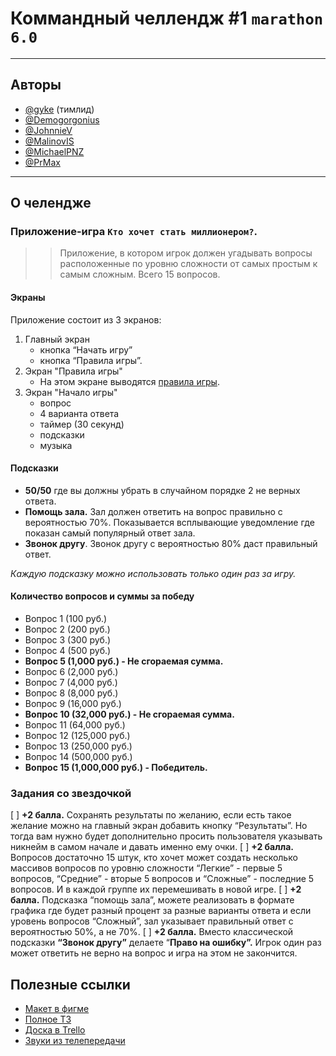 
# Коммандный челлендж #1 `marathon 6.0`
----
## Авторы
 - [@gyke]("https://github.com/Gyke") (тимлид)
 - [@Demogorgonius](https://github.com/Demogorgonius)
 - [@JohnnieV](https://github.com/JohnnieV)
 - [@MalinovIS](https://github.com/MalinovIS)
 - [@MichaelPNZ](https://github.com/MichaelPNZ)
 - [@PrMax](https://github.com/PrMax)
----
## О челендже
### Приложение-игра `Кто хочет стать миллионером?`.

>> Приложение, в котором игрок должен угадывать вопросы расположенные по уровню сложности от самых простым к самым сложным. Всего 15 вопросов. 

#### Экраны
Приложение состоит из 3 экранов:
1. Главный экран
    - кнопка “Начать игру”
    - кнопка “Правила игры”.
2. Экран "Правила игры"
    - На этом экране выводятся [правила игры](https://ru.wikipedia.org/wiki/Кто_хочет_стать_миллионером%3F).
3. Экран "Начало игры"
    - вопрос
    - 4 варианта ответа
    - таймер (30 секунд)
    - подсказки
    - музыка

#### Подсказки
- **50/50** где вы должны убрать в случайном порядке 2 не верных ответа.
- **Помощь зала.** Зал должен ответить на вопрос правильно с вероятностью 70%. Показывается всплывающие уведомление где показан самый популярный ответ зала.
- **Звонок другу**. Звонок другу с вероятностью 80% даст правильный ответ.

*Каждую подсказку можно использовать только один раз за игру.*

#### **Количество вопросов и суммы за победу**
- Вопрос 1 (100 руб.)
- Вопрос 2 (200 руб.)
- Вопрос 3 (300 руб.)
- Вопрос 4 (500 руб.)
- **Вопрос 5 (1,000 руб.) - Не сгораемая сумма.**
- Вопрос 6 (2,000 руб.)
- Вопрос 7 (4,000 руб.)
- Вопрос 8 (8,000 руб.)
- Вопрос 9 (16,000 руб.)
- **Вопрос 10 (32,000 руб.) - Не сгораемая сумма.**
- Вопрос 11 (64,000 руб.)
- Вопрос 12 (125,000 руб.)
- Вопрос 13 (250,000 руб.)
- Вопрос 14 (500,000 руб.)
- **Вопрос 15 (1,000,000 руб.) - Победитель.**

### Задания со звездочкой
[ ] **+2 балла.** Сохранять результаты по желанию, если есть такое желание можно на главный экран добавить кнопку “Результаты”. Но тогда вам нужно будет дополнительно просить пользователя указывать никнейм в самом начале и давать именно ему очки.
[ ] **+2 балла.** Вопросов достаточно 15 штук, кто хочет может создать несколько массивов вопросов по уровню сложности “Легкие” - первые 5 вопросов, “Средние” - вторые 5 вопросов и “Сложные” - последние 5 вопросов. И в каждой группе их перемешивать в новой игре.
[ ] **+2 балла.** Подсказка “помощь зала”, можете реализовать в формате графика где будет разный процент за разные варианты ответа и если уровень вопросов “Сложный”, зал указывает правильный ответ с вероятностью 50%, а не 70%.
[ ] **+2 балла.** Вместо классической подсказки **“Звонок другу”** делаете “**Право на ошибку”.** Игрок один раз может ответить не верно на вопрос и игра на этом не закончится.

## Полезные ссылки
 - [Макет в фигме]("https://www.figma.com/file/qHoil3MxITKKHeOTSTxj0s/Game-"Who-is-wants-to-be-a-Millionare"?node-id=0%3A1")
 - [Полное ТЗ](https://solid-llama-3ab.notion.site/CHALLENGE-1-MARATHON-6-5dedfa7163da410b92b2aec628692baa)
 - [Доска в Trello](https://trello.com/b/8vojUyeX/кто-хочет-стать-миллионером)
 - [Звуки из телепередачи](https://allsoundsaround.com/zvuki-iz-teleperedachi-kto-hochet-stat-millionerom/)

